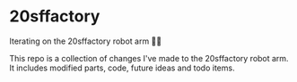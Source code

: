 # 20sffactory
Iterating on the 20sffactory robot arm 🦾🤖

This repo is a collection of changes I've made to the 20sffactory robot arm. It includes modified parts, code, future ideas and todo items.
